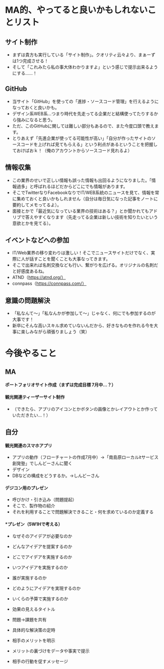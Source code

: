# MA的、やってると良いかもしれないことリスト
## サイト制作
- まずは貴方も実行している「サイト制作」。クオリティ云々より、まぁーずは1つ完成させる！
- そして「これみたら私の事大体わかりますよ」という感じで提示出来るようにする......！

## GitHub
- 当サイト「GitHub」を使っての「進捗・ソースコード管理」を行えるようになっておくと良いかも。
- デザイン系WEB系...つまり時代を先走ってる企業だと結構使ってたりするから強みになると思う。
- ただ、このGitHubに関しては難しい部分もあるので、また今度口頭で教えます。
- とりあえず「先進企業が使ってる可能性が高い」「自分が作ったサイトのソースコードを上げれば見てもらえる」という利点があるということを把握しておけばおｋ！（俺のアカウントからソースコード見れるよ）

## 情報収集
- この業界のせいで正しい情報も誤った情報も出回るようになりました。「情報過多」と呼ばれるほどだからどこにでも情報があります。
- そこでTwitterなりFacebookなりでIT/WEB系統のニュースを見て、情報を常に集めておくと良いかもしれません（自分は毎日気になった記事をノートに要約してメモってるよ）。
- 面接とかで「最近気になっている業界の技術はある？」とか聞かれてもアドリブで答えやすくなります（先走ってる企業は新しい技術を知りたいという意欲とかを見てる）。

## イベントなどへの参加
- IT/Web業界の移り変わりは激しい！そこでニュースサイトだけでなく、実際に人が話すことを聞くことも大事なってきます。
- そこで出来れば名刺交換なども行い、繋がりを広げる。オリジナルの名刺だと好感度あるね。
- ATND（https://atnd.org/）
- connpass（https://connpass.com/）

## 意識の問題解決
- 「私なんて～」「私なんかが参加して～」じゃなく、何にでも参加するのが大事です！
- 新卒にそんな高いスキル求めていないんだから、好きなものを作れる今を大事に楽しみながら頑張りましょう（笑）

# 今後やること
## MA
#### ポートフォリオサイト作成（まずは完成目標 7月中…？）
#### 観光関連ティーザーサイト制作
- （できたら、アプリのアイコンとかボタンの画像とかレイアウトとか作っていただきたい...！）

## 自分
#### 観光関連のスマホアプリ
- アプリの動作（フローチャートの作成7月中）→「南島原ローカルitサービス創発塾」でしんどーさんに聞く
- デザイン
- DBなどの構成をどうするか。→しんどーさん

#### デジコン用のプレゼン
- 呼びかけ・引き込み（問題提起）
- そこで、製作物の紹介
- それを利用することで問題解決できること・何を求めているのか定義する

#### *プレゼン（5W1Hで考える）
- なぜそのアイデアが必要なのか
- どんなアイデアを提案するのか
- どこでアイデアを実施するのか
- いつアイデアを実施するのか
- 誰が実施するのか
- どのようにアイデアを実現するのか
- いくらの予算で実施するのか
  
- 効果の見えるタイトル
- 問題→課題を共有
- 具体的な解決策の定時
- 相手のメリットを明示
- メリットの裏づけをデータや事実で提示
- 相手の行動を促すメッセージ

